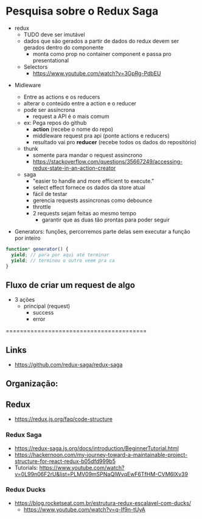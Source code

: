 # Pesquisa sobre o Redux Saga

- redux
  - TUDO deve ser imutável
  - dados que são gerados a partir de dados do redux devem ser gerados dentro do componente
    - monta como prop no container component e passa pro presentational
  - Selectors
    - https://www.youtube.com/watch?v=3GpRg-PdbEU

* Midleware

  - Entre as actions e os reducers
  - alterar o conteúdo entre a action e o reducer
  - pode ser assíncrona
    - request a API é o mais comum
  - ex: Pega repos do github
    - **action** (recebe o nome do repo)
    - middleware request pra api (ponte actions e reducers)
    - resultado vai pro **reducer** (recebe todos os dados do repositório)
  - thunk
    - somente para mandar o request assincrono
    - https://stackoverflow.com/questions/35667249/accessing-redux-state-in-an-action-creator
  - saga
    - "easier to handle and more efficient to execute."
    - select effect fornece os dados da store atual
    - fácil de testar
    - gerencia requests assincronas como debounce
    - throttle
    - 2 requests sejam feitas ao mesmo tempo
      - garantir que as duas tão prontas para poder seguir

* Generators: funções, percorremos parte delas sem executar a função por inteiro

```js
function* generator() {
  yield; // para por aqui até terminar
  yield; // terminou o outro veem pra ca
}
```

## Fluxo de criar um request de algo

- 3 ações
  - principal (request)
    - success
    - error

========================================

## Links

- https://github.com/redux-saga/redux-saga

## Organização:

## Redux

- https://redux.js.org/faq/code-structure

### Redux Saga

- https://redux-saga.js.org/docs/introduction/BeginnerTutorial.html
- https://hackernoon.com/my-journey-toward-a-maintainable-project-structure-for-react-redux-b05dfd999b5
- Tutorials: https://www.youtube.com/watch?v=0L99n06F2rU&list=PLMV09mSPNaQlWvqEwF6TfHM-CVM6lXv39

### Redux Ducks

- https://blog.rocketseat.com.br/estrutura-redux-escalavel-com-ducks/
  - https://www.youtube.com/watch?v=q-If9n-tUyA
